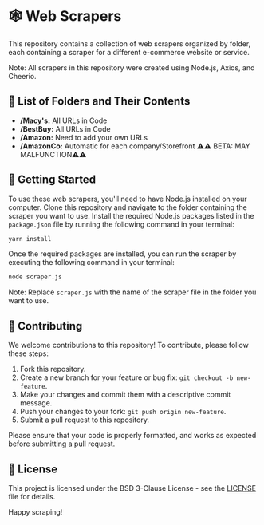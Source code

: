 # 🕸️ Web Scrapers

This repository contains a collection of web scrapers organized by folder, each containing a scraper for a different e-commerce website or service.

Note: All scrapers in this repository were created using Node.js, Axios, and Cheerio.

## 📂 List of Folders and Their Contents

- **/Macy's:** All URLs in Code
- **/BestBuy:** All URLs in Code
- **/Amazon:** Need to add your own URLs
- **/AmazonCo:** Automatic for each company/Storefront ⚠️⚠️ BETA: MAY MALFUNCTION⚠️⚠️

## 🚀 Getting Started

To use these web scrapers, you'll need to have Node.js installed on your computer. Clone this repository and navigate to the folder containing the scraper you want to use. Install the required Node.js packages listed in the `package.json` file by running the following command in your terminal:

```sh
yarn install
```


Once the required packages are installed, you can run the scraper by executing the following command in your terminal:

```sh
node scraper.js
```


Note: Replace `scraper.js` with the name of the scraper file in the folder you want to use.

## 🤝 Contributing

We welcome contributions to this repository! To contribute, please follow these steps:

1. Fork this repository.
2. Create a new branch for your feature or bug fix: `git checkout -b new-feature`.
3. Make your changes and commit them with a descriptive commit message.
4. Push your changes to your fork: `git push origin new-feature`.
5. Submit a pull request to this repository.

Please ensure that your code is properly formatted, and works as expected before submitting a pull request.

## 📄 License

This project is licensed under the BSD 3-Clause License - see the [LICENSE](LICENSE) file for details.

Happy scraping!
